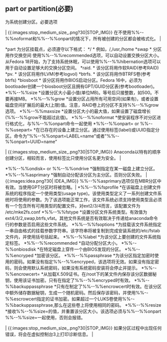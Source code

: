 ## part or partition(必要) 

为系统创建分区。必要选项

| {{:images:stop_medium_size_.png?30|STOP_IMG}} 在不使用%%--%%noformat和%%--%%onpart的情况下，所有被创建的分区都会被格式化。 |

  *part <mntpoint>    <mntpoint>为分区挂载点，必须遵守以下格式：
    */<path>
    *  例如，/,/usr,/home
  *swap
    *  分区用作交换空间    使用%%--%%recommended选项，可以自动设置交换分区大小。从Fedora 18开始，为了支持系统休眠，可以使用%%--%%hibernation选项可以用于自动设置足够大的交换分区空间。
  *raid.<id>
      *  该分区将用作软RAID(参考RAID)
  *pv.<id>
    *  该分区将用作LVM(参考logvol)
  *btrfs.<id>
    *  该分区将用作BTRFS卷(参考btrfs)
  *biosboot
    * 该分区将用作BIOS启动分区。Fedora 16中，必须为bootloader创建一个biosboot分区且拥有GPT/GUID分区表(参考bootloader)。
  *%%--%%size
    *设置分区大小最小值(单位MB)。等号后只接整数，如500。不要再接MB。
  *%%--%%grow
    *设置分区占用所有可用空间(如果有)，或者设置磁盘空间扩展后的最大(上限)值。注意，RAID卷上的分区不支持%%--%%grow选项。
  *%%--%%maxsize
    *设置分区大小的最大值，如果设置了磁盘增长(%%--%%grow不能超过此值)。
  *%%--%%noformat
    *使安装程序不对分区进行格式化，与%%--%%onpart命令一起使用
  *%%--%%onpart= or %%--%%usepart= 
    *在已存在的设备上建立分区。通过使用标签(label)或UUID指定分区。命令为"%%--%%onpart=LABEL=name"或者"%%--%%onpart=UUID=name"   

| {{:images:stop_medium_size_.png?30|STOP_IMG}}  Anaconda以特有的顺序创建分区，相较而言，使用标签比只使用分区名更为安全。 |

  *%%--%%ondisk= or %%--%%ondrive
    *强制指定在某一磁盘上建立分区。
  *%%--%%asprimary
    *强制自动分配该分区为主分区。否则分区失败。    | {{:images:idea.png?30| IDEA_IMG}} %%--%%asprimary选项仅在MBR分区中有效。当使用GPT分区时将被忽略。|
  *%%--%%fsprofile
    *在该磁盘上创建文件系统的程序指定一个使用类型(usage type)。该使用类型定义了一系列创建文件系统时将使用的参数。为了该选项能正常工作，该文件系统必须支持使用类型且必须有一个包含所有可用类型的配置文件。对ext2/3/4而言，该配置文件为 /etc/mke2fs.conf
  *%%--%%fstype
    *设置分区文件系统类型。有效值为 ext4/3/2,swap,btrfs,vfat。其他文件系统是否有效取决于传递给anaconda命令行的参数是否启用这些文件系统。
  *%%--%%fsoptions
    *为挂载该文件系统指定一串自由格式的挂载参数字符串。该字符串将被复制到完成安装系统的/etc/fstab文件内，并使用括号括起来。
  *%%--%%label
    *为该分区上要创建的文件系统指定标签。
  *%%--%%recommended
    *自动分配分区大小。
  *%%--%%onbiosdisk
    *在特定磁盘上穿件一个由BIOS发现的分区。
  *%%--%%encryped
    *加密该分区。
  *%%--%%passphrase
    *为该分区指定加密时使用的密码。如果没有指定%%--%%encryped，该选项将无效。如果没有指定密码，则会使用默认系统密码，如果没有系统密码安装将会停止并提示。
  *%%--%%encrowcert=<url>
    *从<url>加载X.509证书。在/root下的某文件内保存该分区数据秘钥，使用该证书加密。只有在指定了%%--%%encryped时有效。
  *%%--%%backuppassphrase
    *只有在制定了%%--%%encrowcert时有效。在该分区中额外储存数据秘钥，生成一个随机密码。然后保存该密码，并使用%%--%%escrowcert指定的证书加密。如果超过一个LUKS卷使用%%--%%backuppassphrase,那么在这些卷上将使用相同的密码。
  *%%--%%resize
    *接收%%--%%size=的值，并重置该分区大小。该选项必须与%%--%%onpart %%--%%size=一起使用，否则会报错。  
 
| {{:images:stop_medium_size_.png?30|STOP_IMG}}  如果分区过程中出现任何错误，将会在虚拟控制台3上打印诊断信息。 |


